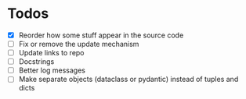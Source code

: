 # Todos

- [X] Reorder how some stuff appear in the source code
- [ ] Fix or remove the update mechanism
- [ ] Update links to repo
- [ ] Docstrings
- [ ] Better log messages
- [ ] Make separate objects (dataclass or pydantic) instead of tuples and dicts
